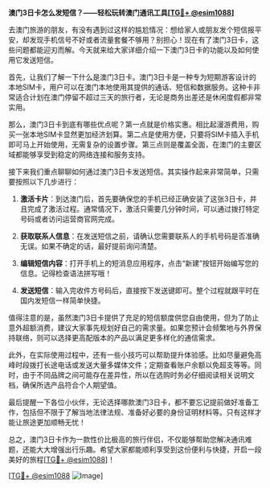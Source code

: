 **澳门3日卡怎么发短信？——轻松玩转澳门通讯工具[[TG💪+ @esim1088](https://t.me/s/esim1088)]**

去澳门旅游的朋友，有没有遇到过这样的尴尬情况：想给家人或朋友发个短信报平安，却发现手机信号不好或者流量套餐不够用？别担心！现在有了澳门3日卡，这些问题都能迎刃而解。今天就来给大家详细介绍一下澳门3日卡的功能以及如何使用它发送短信。

首先，让我们了解一下什么是澳门3日卡。澳门3日卡是一种专为短期游客设计的本地SIM卡，用户可以在澳门本地使用其提供的通话、短信和数据服务。这种卡非常适合计划在澳门停留不超过三天的旅行者，无论是商务出差还是休闲度假都非常实用。

那么，澳门3日卡到底有哪些优点呢？第一点就是价格实惠。相比起漫游费用，购买一张本地SIM卡显然更加经济划算。第二点是使用方便，只要将SIM卡插入手机即可马上开始使用，无需复杂的设置步骤。第三点则是覆盖全面，在澳门的主要区域都能够享受到稳定的网络连接和服务支持。

接下来我们重点聊聊如何通过澳门3日卡发送短信。其实操作起来非常简单，只需要按照以下几步进行：

1. **激活卡片**：到达澳门后，首先要确保您的手机已经正确安装了这张3日卡，并且完成了激活过程。通常情况下，激活只需要几分钟时间，可以通过拨打特定号码或者访问运营商官网完成。

2. **获取联系人信息**：在发送短信之前，请确认您需要联系人的手机号码是否准确无误。如果不确定的话，最好提前询问清楚。

3. **编辑短信内容**：打开手机上的短消息应用程序，点击“新建”按钮开始编写您的信息。记得检查语法拼写哦！

4. **发送短信**：输入完收件方号码后，直接按下发送键即可。整个过程就跟平时在国内发短信一样简单快捷。

值得注意的是，虽然澳门3日卡提供了充足的短信额度供您自由使用，但为了防止意外超额消费，建议大家事先规划好自己的需求量。如果您预计会频繁地与外界保持联络，则可以选择更高配版本的产品以满足更多样化的通信需求。

此外，在实际使用过程中，还有一些小技巧可以帮助提升体验感。比如尽量避免高峰时段拨打长途电话或发送大量多媒体文件；定期查看账户余额以免超支等等。同时，由于不同品牌之间可能存在差异性，所以在选购时务必仔细阅读相关说明文档，确保所选产品符合个人期望值。

最后提醒一下各位小伙伴，无论选择哪款澳门3日卡，都不要忘记提前做好准备工作，包括但不限于了解当地法律法规、准备好必要的身份证明材料等。只有这样才能让旅途更加顺畅无忧！

总之，澳门3日卡作为一款性价比极高的旅行伴侣，不仅能够帮助您解决通讯难题，还能大大增强出行乐趣。希望大家都能顺利享受到这份便利与快捷，开启一段美好的旅程[[TG💪+ @esim1088](https://t.me/s/esim1088)]！

[[TG💪+ @esim1088](https://t.me/s/esim1088) ![Image](https://i.postimg.cc/4NQfJmqS/Snipaste-2025-05-13-00-14-12.png)]